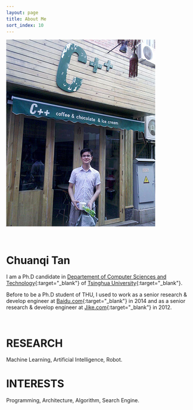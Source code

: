 ```yaml
---
layout: page
title: About Me
sort_index: 10
---
```



![avatar](images/avatar.jpg)

<br/>

Chuanqi Tan
===========

I am a Ph.D candidate in [Departement of Computer Sciences and Technology](http://www.cs.tsinghua.edu.cn/publish/cs/index.html){:target="_blank"} of [Tsinghua University](http://www.tsinghua.edu.cn){:target="_blank"}.

Before to be a Ph.D student of THU, I used to work as a senior research & develop engineer at [Baidu.com](http://www.baidu.com){:target="_blank"} in 2014
and as a senior research & develop engineer at [Jike.com](http://www.jike.com){:target="_blank"} in 2012.


<br/>

RESEARCH
===========

Machine Learning, Artificial Intelligence, Robot.

INTERESTS
===========

Programming, Architecture, Algorithm, Search Engine.
